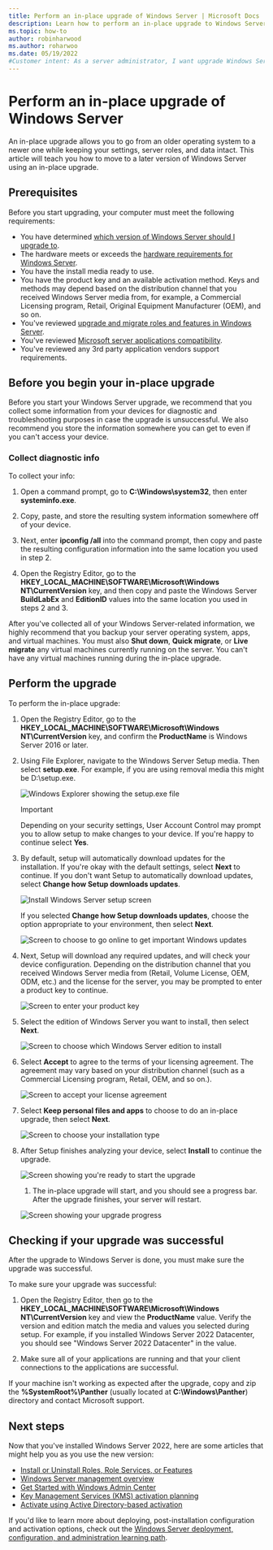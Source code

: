 ```yaml
---
title: Perform an in-place upgrade of Windows Server | Microsoft Docs
description: Learn how to perform an in-place upgrade to Windows Server.
ms.topic: how-to
author: robinharwood
ms.author: roharwoo
ms.date: 05/19/2022
#Customer intent: As a server administrator, I want upgrade Windows Server, so that my server remains supported.
---
```


# Perform an in-place upgrade of Windows Server

An in-place upgrade allows you to go from an older operating system to a newer one while keeping your settings, server roles, and data intact. This article will teach you how to move to a later version of Windows Server using an in-place upgrade.

## Prerequisites

Before you start upgrading, your computer must meet the following requirements:

- You have determined [which version of Windows Server should I upgrade to](upgrade-overview.md#which-version-of-windows-server-should-i-upgrade-to).
- The hardware meets or exceeds the [hardware requirements for Windows Server](hardware-requirements.md).
- You have the install media ready to use.
- You have the product key and an available activation method. Keys and methods may depend based on the distribution channel that you received Windows Server media from, for example, a Commercial Licensing program, Retail, Original Equipment Manufacturer (OEM), and so on.
- You've reviewed [upgrade and migrate roles and features in Windows Server](upgrade-migrate-roles-features.md).
- You've reviewed [Microsoft server applications compatibility](application-compatibility-windows-server-2022.md).
- You've reviewed any 3rd party application vendors support requirements.

## Before you begin your in-place upgrade

Before you start your Windows Server upgrade, we recommend that you collect some information from your devices for diagnostic and troubleshooting purposes in case the upgrade is unsuccessful. We also recommend you store the information somewhere you can get to even if you can't access your device.

### Collect diagnostic info

To collect your info:

1. Open a command prompt, go to **C:\Windows\system32**, then enter **systeminfo.exe**.

1. Copy, paste, and store the resulting system information somewhere off of your device.

1. Next, enter **ipconfig /all** into the command prompt, then copy and paste the resulting configuration information into the same location you used in step 2.

1. Open the Registry Editor, go to the **HKEY_LOCAL_MACHINE\SOFTWARE\Microsoft\Windows NT\CurrentVersion** key, and then copy and paste the Windows Server **BuildLabEx** and **EditionID** values into the same location you used in steps 2 and 3.

After you've collected all of your Windows Server-related information, we highly recommend that you backup your server operating system, apps, and virtual machines. You must also **Shut down**, **Quick migrate**, or **Live migrate** any virtual machines currently running on the server. You can't have any virtual machines running during the in-place upgrade.

## Perform the upgrade

To perform the in-place upgrade:

1. Open the Registry Editor, go to the **HKEY_LOCAL_MACHINE\SOFTWARE\Microsoft\Windows NT\CurrentVersion** key, and confirm the **ProductName** is Windows Server 2016 or later.

1. Using File Explorer, navigate to the Windows Server Setup media. Then select **setup.exe**. For example, if you are using removal media this might be D:\setup.exe.

    ![Windows Explorer showing the setup.exe file](media/upgrade/setup-2022-file-structure.png)

    > [!IMPORTANT]
    >  Depending on your security settings, User Account Control may prompt you to allow setup to make changes to your device. If you're happy to continue select **Yes**.

1. By default, setup will automatically download updates for the installation. If you're okay with the default settings, select **Next** to continue. If you don't want Setup to automatically download updates, select **Change how Setup downloads updates**.

    ![Install Windows Server setup screen](media/upgrade/install-windows-server.png)

    If you selected **Change how Setup downloads updates**, choose the option appropriate to your environment, then select **Next**.

    ![Screen to choose to go online to get important Windows updates](media/upgrade/download-updates-drivers-win-setup.png)

1. Next, Setup will download any required updates, and will check your device configuration. Depending on the distribution channel that you received Windows Server media from (Retail, Volume License, OEM, ODM, etc.) and the license for the server, you may be prompted to enter a product key to continue.

    ![Screen to enter your product key](media/upgrade/product-key.png)

1. Select the edition of Windows Server you want to install, then select **Next**.

    ![Screen to choose which Windows Server edition to install](media/upgrade/select-os-edition.png)

1. Select **Accept** to agree to the terms of your licensing agreement. The agreement may vary based on your distribution channel (such as a Commercial Licensing program, Retail, OEM, and so on.).

    ![Screen to accept your license agreement](media/upgrade/license-terms.png)

1. Select **Keep personal files and apps** to choose to do an in-place upgrade, then select **Next**.

    ![Screen to choose your installation type](media/upgrade/choose-install-upgrade.png)

1. After Setup finishes analyzing your device, select **Install** to continue the upgrade.

    ![Screen showing you're ready to start the upgrade](media/upgrade/ready-to-install.png)

    1. The in-place upgrade will start, and you should see a progress bar. After the upgrade finishes, your server will restart.

    ![Screen showing your upgrade progress](media/upgrade/upgrading-windows-with-progress.png)

## Checking if your upgrade was successful

After the upgrade to Windows Server is done, you must make sure the upgrade was successful.

To make sure your upgrade was successful:

1. Open the Registry Editor, then go to the **HKEY_LOCAL_MACHINE\SOFTWARE\Microsoft\Windows NT\CurrentVersion** key and view the **ProductName** value. Verify the version and edition match the media and values you selected during setup. For example, if you installed Windows Server 2022 Datacenter, you should see "Windows Server 2022 Datacenter" in the value.

1. Make sure all of your applications are running and that your client connections to the applications are successful.

If your machine isn't working as expected after the upgrade, copy and zip the **%SystemRoot%\Panther** (usually located at **C:\Windows\Panther**) directory and contact Microsoft support.

## Next steps

Now that you've installed Windows Server 2022, here are some articles that might help you as you use the new version:

- [Install or Uninstall Roles, Role Services, or Features](../administration/server-manager/install-or-uninstall-roles-role-services-or-features.md)
- [Windows Server management overview](../administration/overview.md)
- [Get Started with Windows Admin Center](../manage/windows-admin-center/use/get-started.md)
- [Key Management Services (KMS) activation planning](kms-activation-planning.md)
- [Activate using Active Directory-based activation](/windows/deployment/volume-activation/activate-using-active-directory-based-activation-client)

If you'd like to learn more about deploying, post-installation configuration and activation options, check out the [Windows Server deployment, configuration, and administration learning path](/learn/paths/windows-server-deployment-configuration-administration/).
